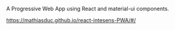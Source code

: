 A Progressive Web App using React and material-ui components.

https://mathiasduc.github.io/react-intesens-PWA/#/
